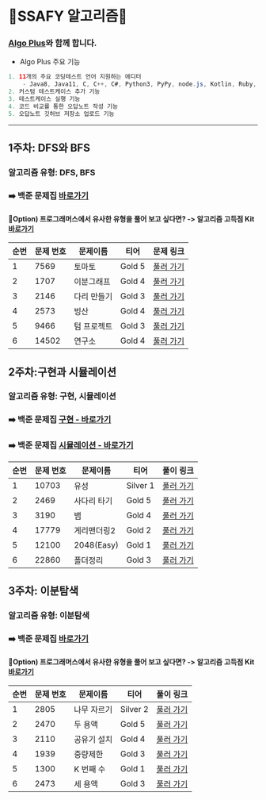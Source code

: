 # 🫥SSAFY 알고리즘🫥

 ### **[Algo Plus](https://chromewebstore.google.com/detail/algo-plus/egomkekembecbmlmmoflfdaobgkliiid?hl=ko)와 함께 합니다.**
 
 - Algo Plus 주요 기능
```java
1. 11개의 주요 코딩테스트 언어 지원하는 에디터
    - Java8, Java11, C, C++, C#, Python3, PyPy, node.js, Kotlin, Ruby, Swift, Go 지원
2. 커스텀 테스트케이스 추가 기능
3. 테스트케이스 실행 기능
4. 코드 비교를 통한 오답노트 작성 기능
5. 오답노트 깃허브 저장소 업로드 기능
```

-----

## 1주차: DFS와 BFS
### 알고리즘 유형: DFS, BFS
### ➡️ 백준 문제집 [바로가기](https://www.acmicpc.net/workbook/view/6853)
#### 💖Option) 프로그래머스에서 유사한 유형을 풀어 보고 싶다면? -> 알고리즘 고득점 Kit [바로가기](https://school.programmers.co.kr/learn/courses/30/parts/12421)

| 순번 | 문제 번호| 문제이름 | 티어 | 문제 링크|
| --- | --- | --- | --- | --- |
| 1 | 7569 |토마토 | Gold 5 | [풀러 가기](https://www.acmicpc.net/problem/7569)|
| 2 | 1707 | 이분그래프 | Gold 4 | [풀러 가기](https://www.acmicpc.net/problem/1707)|
| 3 | 2146 | 다리 만들기 | Gold 3 | [풀러 가기](https://www.acmicpc.net/problem/2146) |
| 4 | 2573 | 빙산 | Gold 4 | [풀러 가기](https://www.acmicpc.net/problem/2573) |
| 5 | 9466 | 텀 프로젝트 | Gold 3 | [풀러 가기](https://www.acmicpc.net/problem/9466) |
| 6 | 14502 | 연구소 | Gold 4 | [풀러 가기](https://www.acmicpc.net/problem/14502) |


## 2주차:구현과 시뮬레이션
### 알고리즘 유형: 구현, 시뮬레이션
### ➡️ 백준 문제집 [구현 - 바로가기](https://github.com/tony9402/baekjoon/tree/main/algorithms/implementation) <br>
### ➡️ 백준 문제집 [시뮬레이션 - 바로가기](https://www.acmicpc.net/workbook/view/6832)
| 순번 | 문제 번호| 문제이름 | 티어 | 풀이 링크 |
| --- | --- | --- | --- | --- |
| 1 | 10703 | 유성 | Silver 1 | [풀러 가기](https://www.acmicpc.net/problem/10703) |
| 2 | 2469 | 사다리 타기 | Gold 5 | [풀러 가기](https://www.acmicpc.net/problem/2469) |
| 3 | 3190 | 뱀 | Gold 4 | [풀러 가기](https://www.acmicpc.net/problem/3190) |
| 4 | 17779 | 게리맨더링2 | Gold 2 | [풀러 가기](https://www.acmicpc.net/problem/17779) |
| 5 | 12100 | 2048(Easy) | Gold 1 | [풀러 가기](https://www.acmicpc.net/problem/12100) |
| 6 | 22860 | 폴더정리 | Gold 3 | [풀러 가기](https://www.acmicpc.net/problem/22860) |


## 3주차: 이분탐색
### 알고리즘 유형: 이분탐색
### ➡️ 백준 문제집 [바로가기](https://github.com/tony9402/baekjoon/tree/main/algorithms/binary_search)
#### 💖Option) 프로그래머스에서 유사한 유형을 풀어 보고 싶다면? -> 알고리즘 고득점 Kit [바로가기](https://school.programmers.co.kr/learn/courses/30/parts/12486)
| 순번 | 문제 번호| 문제이름 | 티어 | 풀이 링크 |
| --- | --- | --- | --- | --- |
| 1 | 2805 | 나무 자르기 | Silver 2 | [풀러 가기](https://www.acmicpc.net/problem/2805) |
| 2 | 2470 | 두 용액 | Gold 5 | [풀러 가기](https://www.acmicpc.net/problem/2470) |
| 3 | 2110 | 공유기 설치 |  Gold 4 | [풀러 가기](https://www.acmicpc.net/problem/2110) |
| 4 | 1939 | 중량제한 | Gold 3 | [풀러 가기](https://www.acmicpc.net/problem/1939) |
| 5 | 1300 | K 번째 수 | Gold 1 | [풀러 가기](https://www.acmicpc.net/problem/1300) |
| 6 | 2473 | 세 용액 | Gold 3 | [풀러 가기](https://www.acmicpc.net/problem/2473) |


<!--
## 주차: DFS와 BFS
### 알고리즘 유형:
### ➡️ 백준 문제집 [바로가기]()
#### 💖Option) 프로그래머스에서 유사한 유형을 풀어 보고 싶다면? -> 알고리즘 고득점 Kit [바로가기]()
| 순번 | 문제 번호| 문제이름 | 티어 | 풀이 링크 |
| --- | --- | --- | --- | --- |
| 1 |  |  |  | [풀러 가기]() |
| 2 |  |  |  | [풀러 가기]() |
| 3 |  |  |  | [풀러 가기]() |
| 4 |  |  |  | [풀러 가기]() |
| 5 |  |  |  | [풀러 가기]() |
| 6 |  |  |  | [풀러 가기]() |
-->

